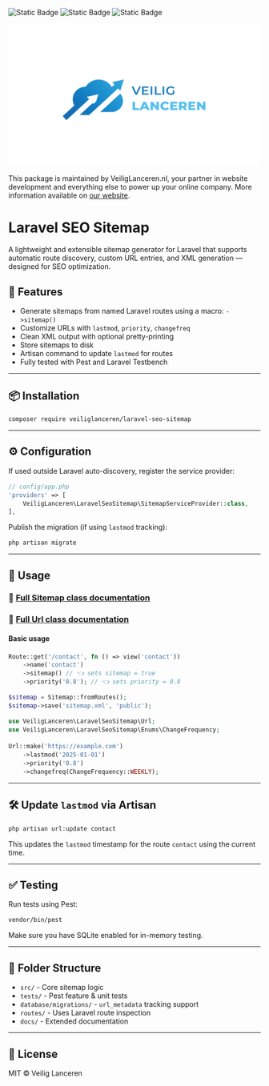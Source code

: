 ![Static Badge](https://img.shields.io/badge/Version-1.1-blue)
![Static Badge](https://img.shields.io/badge/Laravel-12.*-blue)
![Static Badge](https://img.shields.io/badge/PHP->_8.3-blue)

![Veilig Lanceren](/veilig-lanceren-logo.png)

This package is maintained by VeiligLanceren.nl, your partner in website development and everything else to power up your online company. More information available on [our website](https://veiliglanceren.nl).

# Laravel SEO Sitemap

A lightweight and extensible sitemap generator for Laravel that supports automatic route discovery, custom URL entries, and XML generation — designed for SEO optimization.

## 🚀 Features

- Generate sitemaps from named Laravel routes using a macro: `->sitemap()`
- Customize URLs with `lastmod`, `priority`, `changefreq`
- Clean XML output with optional pretty-printing
- Store sitemaps to disk
- Artisan command to update `lastmod` for routes
- Fully tested with Pest and Laravel Testbench

---

## 📦 Installation

```bash
composer require veiliglanceren/laravel-seo-sitemap
```

---

## ⚙️ Configuration

If used outside Laravel auto-discovery, register the service provider:

```php
// config/app.php
'providers' => [
    VeiligLanceren\LaravelSeoSitemap\SitemapServiceProvider::class,
],
```

Publish the migration (if using `lastmod` tracking):

```bash
php artisan migrate
```

---

## 🧭 Usage

### 📄 [Full Sitemap class documentation](docs/sitemap.md)
### 📄 [Full Url class documentation](docs/url.md)

#### Basic usage

```php
Route::get('/contact', fn () => view('contact'))
    ->name('contact')
    ->sitemap() // 👈 sets sitemap = true
    ->priority('0.8'); // 👈 sets priority = 0.8
```

```php
$sitemap = Sitemap::fromRoutes();
$sitemap->save('sitemap.xml', 'public');
```

```php
use VeiligLanceren\LaravelSeoSitemap\Url;
use VeiligLanceren\LaravelSeoSitemap\Enums\ChangeFrequency;

Url::make('https://example.com')
    ->lastmod('2025-01-01')
    ->priority('0.8')
    ->changefreq(ChangeFrequency::WEEKLY);
```

---

## 🛠 Update `lastmod` via Artisan

```bash
php artisan url:update contact
```

This updates the `lastmod` timestamp for the route `contact` using the current time.

---

## ✅ Testing

Run tests using Pest:

```bash
vendor/bin/pest
```

Make sure you have SQLite enabled for in-memory testing.

---

## 📂 Folder Structure

- `src/` - Core sitemap logic
- `tests/` - Pest feature & unit tests
- `database/migrations/` - `url_metadata` tracking support
- `routes/` - Uses Laravel route inspection
- `docs/` - Extended documentation

---

## 📄 License

MIT © Veilig Lanceren
